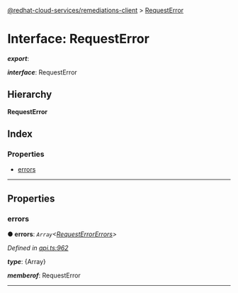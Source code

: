 [@redhat-cloud-services/remediations-client](../README.md) > [RequestError](../interfaces/requesterror.md)

# Interface: RequestError

*__export__*: 

*__interface__*: RequestError

## Hierarchy

**RequestError**

## Index

### Properties

* [errors](requesterror.md#errors)

---

## Properties

<a id="errors"></a>

###  errors

**● errors**: *`Array`<[RequestErrorErrors](requesterrorerrors.md)>*

*Defined in [api.ts:962](https://github.com/RedHatInsights/javascript-clients/blob/master/packages/remediations/api.ts#L962)*

*__type__*: {Array}

*__memberof__*: RequestError

___

